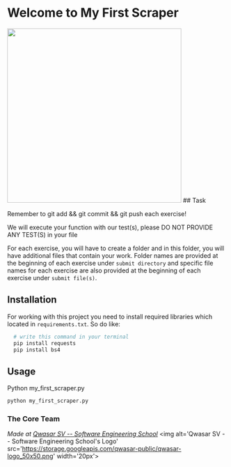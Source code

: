# Welcome to My First Scraper

<img src="https://storage.googleapis.com/qwasar-public/track-ds/meme_scraping.png" width="400">
## Task
<p>Remember to git add &amp;&amp; git commit &amp;&amp; git push each exercise!</p>
<p>We will execute your function with our test(s), please DO NOT PROVIDE ANY TEST(S) in your file</p>
<p>For each exercise, you will have to create a folder and in this folder, you will have additional files that contain your work. Folder names are provided at the beginning of each exercise under <code>submit directory</code> and specific file names for each exercise are also provided at the beginning of each exercise under <code>submit file(s)</code>.</p>

 

## Installation
For working with this project you need to install required libraries which located in `requirements.txt`. So do like:
```bash
  # write this command in your terminal
  pip install requests
  pip install bs4
```
## Usage
Python my_first_scraper.py
```bash
python my_first_scraper.py
```

### The Core Team


<span><i>Made at <a href='https://qwasar.io'>Qwasar SV -- Software Engineering School</a></i></span>
<span><img alt='Qwasar SV -- Software Engineering School's Logo' src='https://storage.googleapis.com/qwasar-public/qwasar-logo_50x50.png' width='20px'></span>
